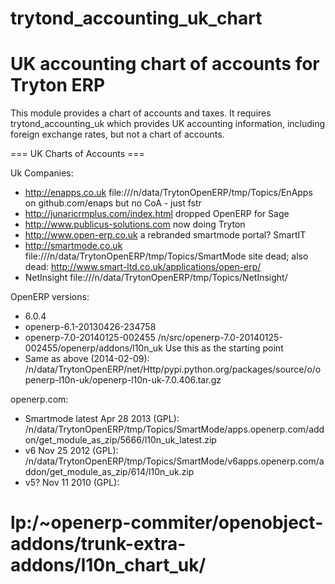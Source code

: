 trytond_accounting_uk_chart
===========================

UK accounting chart of accounts for Tryton ERP
==============================================

This module provides a chart of accounts and taxes.  It requires
trytond_accounting_uk which provides UK accounting information,
including foreign exchange rates, but not a chart of accounts.


=== UK Charts of Accounts ===

Uk Companies:
* http://enapps.co.uk
  file:///n/data/TrytonOpenERP/tmp/Topics/EnApps
  on github.com/enaps but no CoA - just fstr
* http://junaricrmplus.com/index.html
  dropped OpenERP for Sage
* http://www.publicus-solutions.com
  now doing Tryton
* http://www.open-erp.co.uk
  a rebranded smartmode portal? SmartIT
* http://smartmode.co.uk
  file:///n/data/TrytonOpenERP/tmp/Topics/SmartMode
  site dead; also dead:
  http://www.smart-ltd.co.uk/applications/open-erp/
* NetInsight
  file:///n/data/TrytonOpenERP/tmp/Topics/NetInsight/
  
OpenERP versions:
* 6.0.4
* openerp-6.1-20130426-234758
* openerp-7.0-20140125-002455
  /n/src/openerp-7.0-20140125-002455/openerp/addons/l10n_uk
  Use this as the starting point
* Same as above (2014-02-09):
  /n/data/TrytonOpenERP/net/Http/pypi.python.org/packages/source/o/openerp-l10n-uk/openerp-l10n-uk-7.0.406.tar.gz

openerp.com:
* Smartmode latest Apr 28  2013 (GPL):
/n/data/TrytonOpenERP/tmp/Topics/SmartMode/apps.openerp.com/addon/get_module_as_zip/5666/l10n_uk_latest.zip
* v6 Nov 25 2012 (GPL):
/n/data/TrytonOpenERP/tmp/Topics/SmartMode/v6apps.openerp.com/addon/get_module_as_zip/614/l10n_uk.zip
* v5? Nov 11  2010 (GPL):
# lp:/~openerp-commiter/openobject-addons/trunk-extra-addons/l10n_chart_uk/

